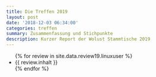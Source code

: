 ```yaml
---
title: Die Treffen 2019
layout: post
date: '2018-12-03 06:34:00'
categories: treffen
summary: Zusammenfassung und Stichpunkte
description: Kurzer Report der Wolust Stammtische 2019
---
```


<ul>
 {% for review  in site.data.review19.linuxuser %}
    <li>  {{ review.inhalt }} </li>
 {% endfor %}
</ul>